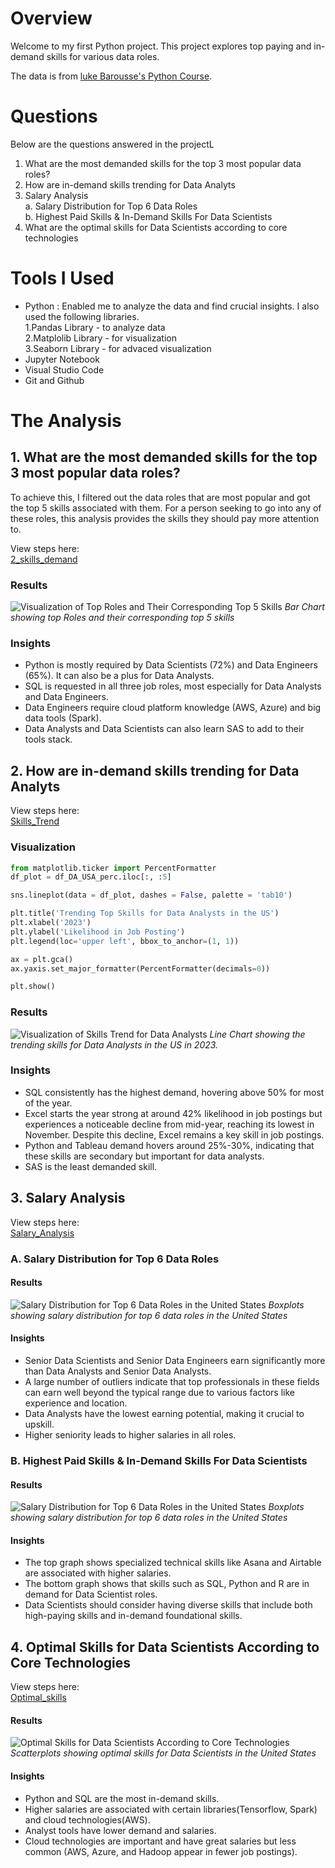 # Overview
Welcome to my first Python project. This project explores top paying and in-demand skills for various data roles. 

The data is from [luke Barousse's Python Course](https://youtu.be/wUSDVGivd-8?si=lzQans0aSTNDSogc).

# Questions
Below are the questions answered in the projectL
1. What are the most demanded skills for the top 3 most popular data roles?
2. How are in-demand skills trending for Data Analyts 
3. Salary Analysis <br>
 a. Salary Distribution for Top 6 Data Roles <br>
 b. Highest Paid Skills & In-Demand Skills For Data Scientists
4. What are the optimal skills for Data Scientists according to core technologies
 
# Tools I Used
- Python : Enabled me to analyze the data and find crucial insights. I also used the following libraries.<br>
 1.Pandas Library - to analyze data <br>2.Matplolib Library - for visualization <br>3.Seaborn Library - for advaced visualization
- Jupyter Notebook
- Visual Studio Code 
- Git and Github 
 

# The Analysis

## 1. What are the most demanded skills for the top 3 most popular data roles?

To achieve this, I filtered out the data roles that are most popular and got the top 5 skills associated with them. For a person seeking to go into any of these roles, this analysis provides the skills they should pay more attention to. 

View steps here:<br>
[2_skills_demand](3_project\2_skills_demand.ipynb)

### Results
 ![Visualization of Top Roles and Their Corresponding Top 5 Skills](3_project\images\skill_demand_top3_roles.png)
 *Bar Chart showing top Roles and their corresponding top 5 skills*

### Insights

- Python is mostly required by Data Scientists (72%) and Data Engineers (65%). It can also be a plus for Data Analysts. 
- SQL is requested in all three job roles, most especially for Data Analysts and Data Engineers. 
- Data Engineers require cloud platform knowledge (AWS, Azure) and big data tools (Spark). 
- Data Analysts and Data Scientists can also learn SAS to add to their tools stack. 

## 2. How are in-demand skills trending for Data Analyts 

View steps here:<br>
[Skills_Trend](3_project\3_skills_trend.ipynb)

### Visualization
```python
from matplotlib.ticker import PercentFormatter
df_plot = df_DA_USA_perc.iloc[:, :5]

sns.lineplot(data = df_plot, dashes = False, palette = 'tab10')

plt.title('Trending Top Skills for Data Analysts in the US')
plt.xlabel('2023')
plt.ylabel('Likelihood in Job Posting')
plt.legend(loc='upper left', bbox_to_anchor=(1, 1))

ax = plt.gca()
ax.yaxis.set_major_formatter(PercentFormatter(decimals=0))

plt.show()
```
### Results
 ![Visualization of Skills Trend for Data Analysts](3_project\images\Skills_Trend_DA.png)
*Line Chart showing the trending skills for Data Analysts in the US in 2023.*

 ### Insights

 - SQL consistently has the highest demand, hovering above 50% for most of the year.
 - Excel starts the year strong at around 42% likelihood in job postings but experiences a noticeable decline from mid-year, reaching its lowest in November. Despite this decline, Excel remains a key skill in job postings.
 - Python and Tableau demand hovers around 25%-30%, indicating that these skills are secondary but important for data analysts.
 - SAS is the least demanded skill. 

 ## 3. Salary Analysis
View steps here:<br>
[Salary_Analysis](3_project\4_salary_analysis.ipynb)
### A. Salary Distribution for Top 6 Data Roles

#### Results
 ![Salary Distribution for Top 6 Data Roles in the United States](3_project\images\salary_analysis.png)
*Boxplots showing salary distribution for top 6 data roles in the United States*

 #### Insights

 - Senior Data Scientists and Senior Data Engineers earn significantly more than Data Analysts and Senior Data Analysts. 
 - A large number of outliers indicate that top professionals in these fields can earn well beyond the typical range due to various factors like experience and location.
 - Data Analysts have the lowest earning potential, making it crucial to upskill.
 -  Higher seniority leads to higher salaries in all roles. 

### B. Highest Paid Skills & In-Demand Skills For Data Scientists
#### Results 
 ![Salary Distribution for Top 6 Data Roles in the United States](3_project\images\Median_Salary_VS_Skills.png)
*Boxplots showing salary distribution for top 6 data roles in the United States*

 #### Insights

 - The top graph shows specialized technical skills like Asana and Airtable are associated with higher salaries.
 - The bottom graph shows that skills such as SQL, Python and R are in demand for Data Scientist roles. 
 - Data Scientists should consider having diverse skills that include both high-paying skills and in-demand foundational skills.
 
 ## 4. Optimal Skills for Data Scientists According to Core Technologies

 View steps here:<br>
[Optimal_skills](3_project\5_optimal_skills.ipynb)

#### Results
 ![Optimal Skills for Data Scientists According to Core Technologies](3_project\images\optimal_skills.png)
*Scatterplots showing optimal skills for Data Scientists in the United States*

 #### Insights

 - Python and SQL are the most in-demand skills.
 - Higher salaries are associated with certain libraries(Tensorflow, Spark) and cloud technologies(AWS).
 - Analyst tools have lower demand and salaries.
 -  Cloud technologies are important and have great salaries but less common (AWS, Azure, and Hadoop appear in fewer job postings).
 
